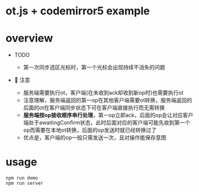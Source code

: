 # ot.js + codemirror5 example

# overview

- TODO
  - 第一次同步选区光标时，第一个光标会出现持续不消失的问题

- 👀 注意
  - 服务端需要执行ot，客户端(在未收到ack却收到新op时)也需要执行ot
  - 注意理解，服务端返回的第一op在其他客户端需要ot转换，服务端返回的后面的ot在客户端同步状态下可在客户端直接执行而无需转换
  - **服务端按op接收顺序串行处理**，第一op立即ack，后面的op会让对应客户端处于awaitingConfirm状态，此时后面对应的客户端可能先收到第一个op而需要在本地ot转换，后面的op发送时就已经转换过了
  - 优点是，客户端的op一般只需发送一次，且对操作能保存意图
# usage

```shell
npm run demo
npm run server
```
